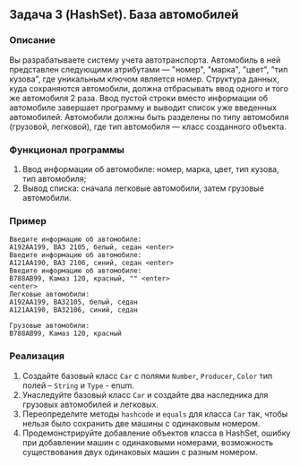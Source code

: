 ## Задача 3 (HashSet). База автомобилей

### Описание
Вы разрабатываете систему учета автотранспорта. Автомобиль в ней представлен следующими атрибутами — "номер", "марка", "цвет", "тип кузова", где уникальным ключом является номер.
Структура данных, куда сохраняются автомобили, должна отбрасывать ввод одного и того же автомобиля 2 раза. Ввод пустой строки вместо информации об автомобиле завершает программу и выводит список уже введенных автомобилей.
Автомобили должны быть разделены по типу автомобиля (грузовой, легковой), где тип автомобиля — класс созданного объекта.

### Функционал программы
1. Ввод информации об автомобиле: номер, марка, цвет, тип кузова, тип автомобиля;
2. Вывод списка: сначала легковые автомобили, затем грузовые автомобили.

### Пример
```
Введите информацию об автомобиле:
А192АА199, ВАЗ 2105, белый, седан <enter>
Введите информацию об автомобиле:
А121АА190, ВАЗ 2106, синий, седан <enter>
Введите информацию об автомобиле:
B788AB99, Камаз 120, красный, "" <enter>
<enter>
Легковые автомобили:
А192АА199, ВАЗ2105, белый, седан
А121АА190, ВАЗ2106, синий, седан

Грузовые автомобили:
B788AB99, Камаз 120, красный
```

### Реализация
1. Создайте базовый класс `Car` с полями `Number`, `Producer`, `Color` тип полей – `String` и `Type` - enum.
2. Унаследуйте базовый класс `Car` и создайте два наследника для грузовых автомобилей и легковых.
2. Переопределите методы `hashcode` и `equals` для класса `Car` так, чтобы нельзя было сохранить две машины с одинаковым номером.
3. Продемонстрируйте добавление объектов класса в HashSet, ошибку при добавлении машин с одинаковыми номерами, возможность существования двух одинаковых машин с разным номером.
